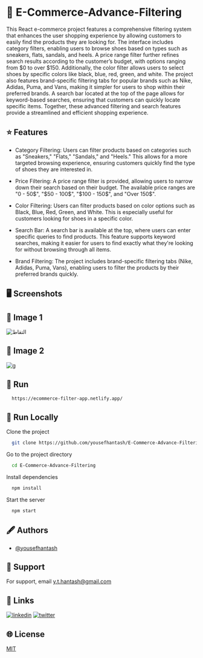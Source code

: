 
# 🛒 E-Commerce-Advance-Filtering

This React e-commerce project features a comprehensive filtering system that enhances the user shopping experience by allowing customers to easily find the products they are looking for. The interface includes category filters, enabling users to browse shoes based on types such as sneakers, flats, sandals, and heels. A price range filter further refines search results according to the customer’s budget, with options ranging from $0 to over $150. Additionally, the color filter allows users to select shoes by specific colors like black, blue, red, green, and white. The project also features brand-specific filtering tabs for popular brands such as Nike, Adidas, Puma, and Vans, making it simpler for users to shop within their preferred brands. A search bar located at the top of the page allows for keyword-based searches, ensuring that customers can quickly locate specific items. Together, these advanced filtering and search features provide a streamlined and efficient shopping experience.


## ⭐ Features

- Category Filtering: Users can filter products based on categories such as "Sneakers," "Flats," "Sandals," and "Heels." This allows for a more targeted browsing experience, ensuring customers quickly find the type of shoes they are interested in.
  
- Price Filtering: A price range filter is provided, allowing users to narrow down their search based on their budget. The available price ranges are "0 - 50$", "$50 - 100$", "$100 - 150$", and "Over 150$".

- Color Filtering: Users can filter products based on color options such as Black, Blue, Red, Green, and White. This is especially useful for customers looking for shoes in a specific color.

- Search Bar: A search bar is available at the top, where users can enter specific queries to find products. This feature supports keyword searches, making it easier for users to find exactly what they're looking for without browsing through all items.

- Brand Filtering: The project includes brand-specific filtering tabs (Nike, Adidas, Puma, Vans), enabling users to filter the products by their preferred brands quickly.



## 🖥️ Screenshots
## 🎨 Image 1
![التقاط](https://github.com/user-attachments/assets/68a0b633-0991-4dc8-aabb-7d1c930f3c6b)


## 🎨 Image 2
![g](https://github.com/user-attachments/assets/1a62ce2e-6259-4486-9062-f7e56783160a)

## 🚀 Run

```bash
  https://ecommerce-filter-app.netlify.app/
```

## 🚀 Run Locally

Clone the project

```bash
  git clone https://github.com/yousefhantash/E-Commerce-Advance-Filtering.git
```

Go to the project directory

```bash
  cd E-Commerce-Advance-Filtering
```

Install dependencies

```bash
  npm install
```

Start the server

```bash
  npm start
```


## 🖋️ Authors

- [@yousefhantash](https://github.com/yousefhantash)


## 📧 Support

For support, email y.t.hantash@gmail.com 


## 🔗 Links

[![linkedin](https://img.shields.io/badge/linkedin-0A66C2?style=for-the-badge&logo=linkedin&logoColor=white)](https://www.linkedin.com/in/yousef-hantash-01a64b311/)
[![twitter](https://img.shields.io/badge/twitter-1DA1F2?style=for-the-badge&logo=twitter&logoColor=white)](https://x.com/youssoo_7)


## 🌐 License

[MIT](https://github.com/yousefhantash/E-Commerce-Advance-Filtering/blob/master/LICENSE)
